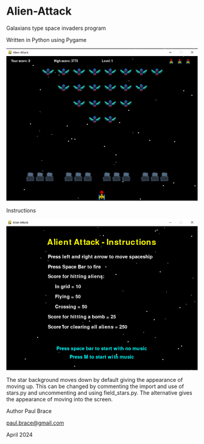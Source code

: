 # Alien-Attack
 Galaxians type space invaders program

 Written in Python using Pygame

![img_1.png](img_1.png)

Instructions

![img.png](img.png)

The star background moves down by default giving the appearance of moving up. 
This can be changed by commenting the import and use of stars.py and uncommenting and using field_stars.py.
The alternative gives the appearance of moving into the screen.

Author Paul Brace

paul.brace@gmail.com

April 2024
